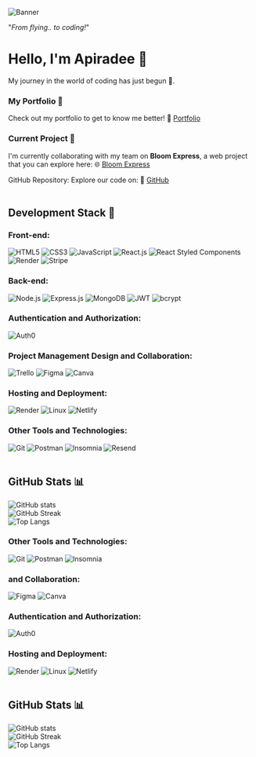 ![Banner](https://user-images.githubusercontent.com/120387082/207740337-9d0f435e-ed2f-4a09-8421-32e9da127da8.png)

"_From flying.. to coding!_"

# Hello, I'm Apiradee 👋
My journey in the world of coding has just begun 🚀.

### My Portfolio 🌟
Check out my portfolio to get to know me better! 📂
[Portfolio](https://apiradee-haeusler.netlify.app/)

### Current Project 🌼

I'm currently collaborating with my team on **Bloom Express**, a web project that you can explore here: 
🌐 [Bloom Express](https://bloom-express.onrender.com)

GitHub Repository: Explore our code on:
🔗 [GitHub](https://github.com/BloomExpress/bloom-express)
<br>
<br>

## Development Stack 🧰 

### Front-end:
![HTML5](https://img.shields.io/badge/HTML5-%23E34F26.svg?style=for-the-badge&logo=html5&logoColor=white)
![CSS3](https://img.shields.io/badge/CSS3-%231572B6.svg?style=for-the-badge&logo=css3&logoColor=white)
![JavaScript](https://img.shields.io/badge/JavaScript-%23323330.svg?style=for-the-badge&logo=javascript&logoColor=%23F7DF1E)
![React.js](https://img.shields.io/badge/React.js-%2320232a.svg?style=for-the-badge&logo=react&logoColor=%2361DAFB)
![React Styled Components](https://img.shields.io/badge/Styled_Components-%23DB7093.svg?style=for-the-badge&logo=styled-components&logoColor=white)
![Render](https://img.shields.io/badge/Render-%23000000.svg?style=for-the-badge&logo=render&logoColor=#F24E1E)
![Stripe](https://img.shields.io/badge/Stripe-%23339900.svg?style=for-the-badge&logo=stripe&logoColor=white)

### Back-end:
![Node.js](https://img.shields.io/badge/Node.js-6DA55F?style=for-the-badge&logo=node.js&logoColor=white)
![Express.js](https://img.shields.io/badge/Express.js-%23404d59.svg?style=for-the-badge)
![MongoDB](https://img.shields.io/badge/MongoDB-%234ea94b.svg?style=for-the-badge&logo=mongodb&logoColor=white)
![JWT](https://img.shields.io/badge/JWT-000000?style=for-the-badge&logo=jsonwebtoken&logoColor=white)
![bcrypt](https://img.shields.io/badge/bcrypt-2A3036?style=for-the-badge&logo=npm&logoColor=white)

### Authentication and Authorization:
![Auth0](https://img.shields.io/badge/Auth0-EB5424?style=for-the-badge&logo=auth0&logoColor=white)

### Project Management Design and Collaboration:
![Trello](https://img.shields.io/badge/Trello-0052CC?style=for-the-badge&logo=trello&logoColor=white)
![Figma](https://img.shields.io/badge/Figma-%23F24E1E.svg?style=for-the-badge&logo=figma&logoColor=white)
![Canva](https://img.shields.io/badge/Canva-%2300C4CC.svg?style=for-the-badge&logo=Canva&logoColor=white)

### Hosting and Deployment:
![Render](https://img.shields.io/badge/Render-%23000000.svg?style=for-the-badge&logo=render&logoColor=#F24E1E)
![Linux](https://img.shields.io/badge/Linux-FCC624?style=for-the-badge&logo=linux&logoColor=black)
![Netlify](https://img.shields.io/badge/Netlify-%23000000.svg?style=for-the-badge&logo=netlify&logoColor=#00C7B7)

### Other Tools and Technologies:
![Git](https://img.shields.io/badge/Git-fc6d26?style=for-the-badge&logo=git&logoColor=white)
![Postman](https://img.shields.io/badge/Postman-FF6C37?style=for-the-badge&logo=postman&logoColor=white)
![Insomnia](https://img.shields.io/badge/Insomnia-black?style=for-the-badge&logo=insomnia&logoColor=5849BE)
![Resend](https://img.shields.io/badge/Resend-00B2A9?style=for-the-badge&logo=resend&logoColor=white)
<br>
<br>

## GitHub Stats 📊 
![GitHub stats](https://github-readme-stats.vercel.app/api?username=ApiradeeH&theme=omni&show_icons=true)
<br>
![GitHub Streak](https://github-readme-streak-stats.herokuapp.com/?user=ApiradeeH&theme=omni&show_icons=true)
<br>
![Top Langs](https://github-readme-stats.vercel.app/api/top-langs/?username=ApiradeeH&theme=omni&show_icons=true&hide_progress=true)


<!---
ApiradeeH/ApiradeeH is a ✨ special ✨ repository because its `README.md` (this file) appears on your GitHub profile.
You can click the Preview link to take a look at your changes.
--->


### Other Tools and Technologies:
![Git](https://img.shields.io/badge/Git-fc6d26?style=for-the-badge&logo=git&logoColor=white)
![Postman](https://img.shields.io/badge/Postman-FF6C37?style=for-the-badge&logo=postman&logoColor=white)
![Insomnia](https://img.shields.io/badge/Insomnia-black?style=for-the-badge&logo=insomnia&logoColor=5849BE)

### and Collaboration:
![Figma](https://img.shields.io/badge/Figma-%23F24E1E.svg?style=for-the-badge&logo=figma&logoColor=white)
![Canva](https://img.shields.io/badge/Canva-%2300C4CC.svg?style=for-the-badge&logo=Canva&logoColor=white)

### Authentication and Authorization:
![Auth0](https://img.shields.io/badge/Auth0-EB5424?style=for-the-badge&logo=auth0&logoColor=white)

### Hosting and Deployment:
![Render](https://img.shields.io/badge/Render-%23000000.svg?style=for-the-badge&logo=render&logoColor=#F24E1E)
![Linux](https://img.shields.io/badge/Linux-FCC624?style=for-the-badge&logo=linux&logoColor=black)
![Netlify](https://img.shields.io/badge/Netlify-%23000000.svg?style=for-the-badge&logo=netlify&logoColor=#00C7B7)
<br>
<br>

## GitHub Stats 📊 
![GitHub stats](https://github-readme-stats.vercel.app/api?username=ApiradeeH&theme=omni&show_icons=true)
<br>
![GitHub Streak](https://github-readme-streak-stats.herokuapp.com/?user=ApiradeeH&theme=omni&show_icons=true)
<br>
![Top Langs](https://github-readme-stats.vercel.app/api/top-langs/?username=ApiradeeH&theme=omni&show_icons=true&hide_progress=true)


<!---
ApiradeeH/ApiradeeH is a ✨ special ✨ repository because its `README.md` (this file) appears on your GitHub profile.
You can click the Preview link to take a look at your changes.
--->
